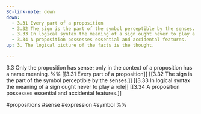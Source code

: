```yaml
---
BC-link-note: down
down:
  - 3.31 Every part of a proposition
  - 3.32 The sign is the part of the symbol perceptible by the senses.
  - 3.33 In logical syntax the meaning of a sign ought never to play a role
  - 3.34 A proposition possesses essential and accidental features.
up: 3. The logical picture of the facts is the thought.

---
```

3.3 Only the proposition has sense; only in the context of a proposition has a name meaning.
%%
[[3.31 Every part of a proposition]]
[[3.32 The sign is the part of the symbol perceptible by the senses.]]
[[3.33 In logical syntax the meaning of a sign ought never to play a role]]
[[3.34 A proposition possesses essential and accidental features.]]

#propositions #sense #expression #symbol %%